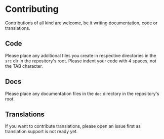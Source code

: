 # Contributing

Contributions of all kind are welcome, be it writing documentation, code or translations.

## Code

Please place any additional files you create in respective directories in the `src` dir in the repository's root. Please indent your code with 4 spaces, not the TAB character.

## Docs

Please place any documentation files in the `doc` directory in the repository's root.

## Translations

If you want to contribute translations, please open an issue first as translation support is not ready yet.
